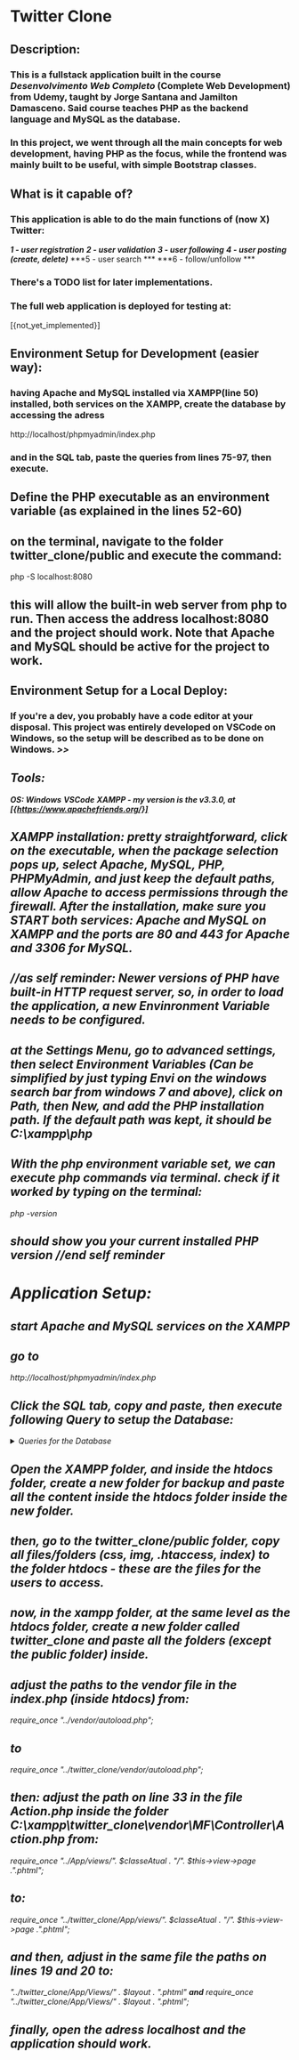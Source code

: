 # Twitter Clone

## Description:

### This is a fullstack application built in the course *Desenvolvimento Web Completo* (Complete Web Development) from Udemy, taught by Jorge Santana and Jamilton Damasceno. Said course teaches PHP as the backend language and MySQL as the database.

### In this project, we went through all the main concepts for web development, having PHP as the focus, while the frontend was mainly built to be useful, with simple Bootstrap classes.

## What is it capable of?
### This application is able to do the main functions of (now X) Twitter:

***1 - user registration***
***2 - user validation***
***3 - user following***
***4 - user posting (create, delete)***
***5 - user search ***
***6 - follow/unfollow ***

### There's a TODO list for later implementations.

### The full web application is deployed for testing at:

[{not_yet_implemented}]


## Environment Setup for Development (easier way):

### having Apache and MySQL installed via XAMPP(line 50) installed, both services on the XAMPP, create the database by accessing the adress
http://localhost/phpmyadmin/index.php

### and in the SQL tab, paste the queries from lines 75-97, then execute.

## Define the PHP executable as an environment variable (as explained in the lines 52-60)

## on the terminal, navigate to the folder twitter_clone/public and execute the command: 

php -S localhost:8080

## this will allow the built-in web server from php to run. Then access the address localhost:8080 and the project should work. Note that Apache and  MySQL should be active for the project to work.

## Environment Setup for a Local Deploy:

### If you're a dev, you probably have a code editor at your disposal. This project was entirely developed on VSCode on Windows, so the setup will be described as to be done on Windows. <I plan to post Linux and Mac Configs later>>>

## Tools:
***OS: Windows***
***VSCode***
***XAMPP - my version is the v3.3.0, at [{https://www.apachefriends.org/}]***

## XAMPP installation: pretty straightforward, click on the executable, when the package selection pops up, select Apache, MySQL, PHP, PHPMyAdmin, and just keep the default paths, allow Apache to access permissions through the firewall. After the installation, make sure you START both services: Apache and MySQL on XAMPP and the ports are 80 and 443 for Apache and 3306 for MySQL.

## //as self reminder: Newer versions of PHP have built-in HTTP request server, so, in order to load the application, a new Envinronment Variable needs to be configured.

## at the Settings Menu, go to advanced settings, then select Environment Variables (Can be simplified by just typing Envi on the windows search bar from windows 7 and above), click on Path, then New, and add the PHP installation path. If the default path was kept, it should be C:\xampp\php

## With the php environment variable set, we can execute php commands via terminal. check if it worked by typing on the terminal: 

php -version

## should show you your current installed PHP version //end self reminder

# Application Setup:

## start Apache and MySQL services on the XAMPP 

## go to 

http://localhost/phpmyadmin/index.php

## Click the SQL tab, copy and paste, then execute following Query to setup the Database:

<details>
<summary>Queries for the Database</summary>

create database twitter_clone;

use twitter_clone;

create table usuarios(
	id int not null primary key AUTO_INCREMENT,
	nome varchar(100) not null,
	email varchar(150) not null,
	senha varchar(32) not null
);

create table tweets(
	id int not null PRIMARY KEY AUTO_INCREMENT,
	id_usuario int not null,
	tweet varchar(140) not null,
	data datetime default current_timestamp
);

create table usuarios_seguidores(
	id int not null primary key auto_increment,
	id_usuario int not null,
	id_usuario_seguindo int not null
);
</details>


## Open the XAMPP folder, and inside the htdocs folder, create a new folder for backup and paste all the content inside the htdocs folder inside the new folder.

## then, go to the twitter_clone/public folder, copy all files/folders (css, img, .htaccess, index) to the folder htdocs - these are the files for the users to access.

## now, in the xampp folder, at the same level as the htdocs folder, create a new folder called twitter_clone and paste all the folders (except the public folder) inside.

## adjust the paths to the vendor file in the index.php (inside htdocs) from:

require_once "../vendor/autoload.php";

## to

require_once "../twitter_clone/vendor/autoload.php";

## then: adjust the path on line 33 in the file Action.php inside the folder C:\xampp\twitter_clone\vendor\MF\Controller\Action.php from:

require_once "../App/views/". $classeAtual . "/". $this->view->page .".phtml";

## to:

require_once "../twitter_clone/App/views/". $classeAtual . "/". $this->view->page .".phtml";

## and then, adjust in the same file the paths on lines 19 and 20 to:

"../twitter_clone/App/Views/" . $layout . ".phtml"
***and***
require_once "../twitter_clone/App/Views/" . $layout . ".phtml";

## finally, open the adress localhost and the application should work.


